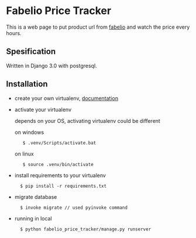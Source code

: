 # Fabelio Price Tracker

This is a web page to put product url from [fabelio](https://fabelio.com/) and watch the price every hours.

## Spesification

Written in Django 3.0 with postgresql.

## Installation

* create your own virtualenv, [documentation](https://virtualenv.pypa.io/en/stable/installation.html)
* activate your virtualenv

   depends on your OS, activating virtualenv could be different

   on windows
   ```shell script
      $ .venv/Scripts/activate.bat
    ```

   on linux
   ```shell script
      $ source .venv/bin/activate
    ```
* install requirements to your virtualenv

    ```shell script
      $ pip install -r requirements.txt
    ```

* migrate database

    ```shell script
      $ invoke migrate // used pyinvoke command
    ```

* running in local

    ```shell script
      $ python fabelio_price_tracker/manage.py runserver
    ```
